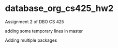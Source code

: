 # database_org_cs425_hw2
Assignment 2 of DBO CS 425


adding some temporary lines in master

Adding multiple packages

